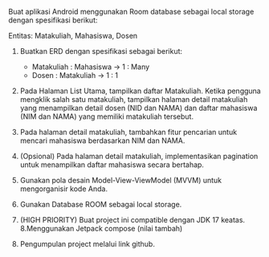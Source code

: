 Buat aplikasi Android menggunakan Room database sebagai local storage dengan spesifikasi berikut:

Entitas: Matakuliah, Mahasiswa, Dosen

1. Buatkan ERD dengan spesifikasi sebagai berikut:
	- Matakuliah : Mahasiswa -> 1 : Many
	- Dosen : Matakuliah -> 1 : 1

2. Pada Halaman List Utama, tampilkan daftar Matakuliah. Ketika pengguna mengklik salah satu matakuliah, tampilkan halaman detail matakuliah yang menampilkan detail dosen (NID dan NAMA) dan daftar mahasiswa (NIM dan NAMA) yang memiliki matakuliah tersebut.

3. Pada halaman detail matakuliah, tambahkan fitur pencarian untuk mencari mahasiswa berdasarkan NIM dan NAMA.
4. (Opsional) Pada halaman detail matakuliah, implementasikan pagination untuk menampilkan daftar mahasiswa secara bertahap.
5. Gunakan pola desain Model-View-ViewModel (MVVM) untuk mengorganisir kode Anda.
6. Gunakan Database ROOM sebagai local storage.
7. (HIGH PRIORITY) Buat project ini compatible dengan JDK 17 keatas.
8.Menggunakan Jetpack compose (nilai tambah)
9. Pengumpulan project melalui link github.
